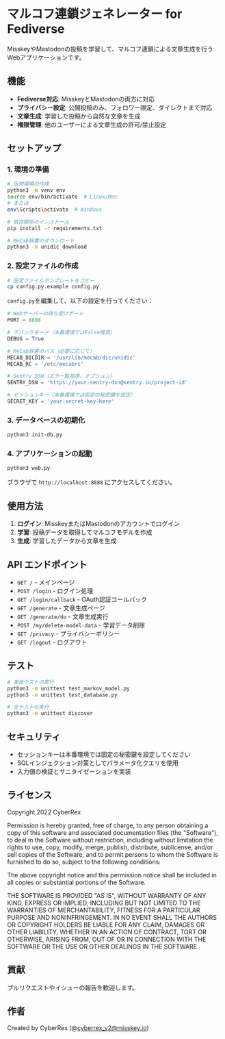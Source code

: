 # マルコフ連鎖ジェネレーター for Fediverse

MisskeyやMastodonの投稿を学習して、マルコフ連鎖による文章生成を行うWebアプリケーションです。

## 機能

- **Fediverse対応**: MisskeyとMastodonの両方に対応
- **プライバシー設定**: 公開投稿のみ、フォロワー限定、ダイレクトまで対応
- **文章生成**: 学習した投稿から自然な文章を生成
- **権限管理**: 他のユーザーによる文章生成の許可/禁止設定

## セットアップ

### 1. 環境の準備

```bash
# 仮想環境の作成
python3 -m venv env
source env/bin/activate  # Linux/Mac
# または
env\Scripts\activate  # Windows

# 依存関係のインストール
pip install -r requirements.txt

# MeCab辞書のダウンロード
python3 -m unidic download
```

### 2. 設定ファイルの作成

```bash
# 設定ファイルテンプレートをコピー
cp config.py.example config.py
```

`config.py`を編集して、以下の設定を行ってください：

```python
# Webサーバーの待ち受けポート
PORT = 8888

# デバッグモード（本番環境ではFalse推奨）
DEBUG = True

# MeCab辞書のパス（必要に応じて）
MECAB_DICDIR = '/usr/lib/mecab/dic/unidic'
MECAB_RC = '/etc/mecabrc'

# Sentry DSN（エラー監視用、オプション）
SENTRY_DSN = 'https://your-sentry-dsn@sentry.io/project-id'

# セッションキー（本番環境では固定の秘密鍵を設定）
SECRET_KEY = 'your-secret-key-here'
```

### 3. データベースの初期化

```bash
python3 init-db.py
```

### 4. アプリケーションの起動

```bash
python3 web.py
```

ブラウザで `http://localhost:8888` にアクセスしてください。

## 使用方法

1. **ログイン**: MisskeyまたはMastodonのアカウントでログイン
2. **学習**: 投稿データを取得してマルコフモデルを作成
3. **生成**: 学習したデータから文章を生成

## API エンドポイント

- `GET /` - メインページ
- `POST /login` - ログイン処理
- `GET /login/callback` - OAuth認証コールバック
- `GET /generate` - 文章生成ページ
- `GET /generate/do` - 文章生成実行
- `POST /my/delete-model-data` - 学習データ削除
- `GET /privacy` - プライバシーポリシー
- `GET /logout` - ログアウト

## テスト

```bash
# 単体テストの実行
python3 -m unittest test_markov_model.py
python3 -m unittest test_database.py

# 全テストの実行
python3 -m unittest discover
```

## セキュリティ

- セッションキーは本番環境では固定の秘密鍵を設定してください
- SQLインジェクション対策としてパラメータ化クエリを使用
- 入力値の検証とサニタイゼーションを実装

## ライセンス

Copyright 2022 CyberRex

Permission is hereby granted, free of charge, to any person obtaining a copy of this software and associated documentation files (the "Software"), to deal in the Software without restriction, including without limitation the rights to use, copy, modify, merge, publish, distribute, sublicense, and/or sell copies of the Software, and to permit persons to whom the Software is furnished to do so, subject to the following conditions:

The above copyright notice and this permission notice shall be included in all copies or substantial portions of the Software.

THE SOFTWARE IS PROVIDED "AS IS", WITHOUT WARRANTY OF ANY KIND, EXPRESS OR IMPLIED, INCLUDING BUT NOT LIMITED TO THE WARRANTIES OF MERCHANTABILITY, FITNESS FOR A PARTICULAR PURPOSE AND NONINFRINGEMENT. IN NO EVENT SHALL THE AUTHORS OR COPYRIGHT HOLDERS BE LIABLE FOR ANY CLAIM, DAMAGES OR OTHER LIABILITY, WHETHER IN AN ACTION OF CONTRACT, TORT OR OTHERWISE, ARISING FROM, OUT OF OR IN CONNECTION WITH THE SOFTWARE OR THE USE OR OTHER DEALINGS IN THE SOFTWARE.

## 貢献

プルリクエストやイシューの報告を歓迎します。

## 作者

Created by CyberRex (@cyberrex_v2@misskey.io)
